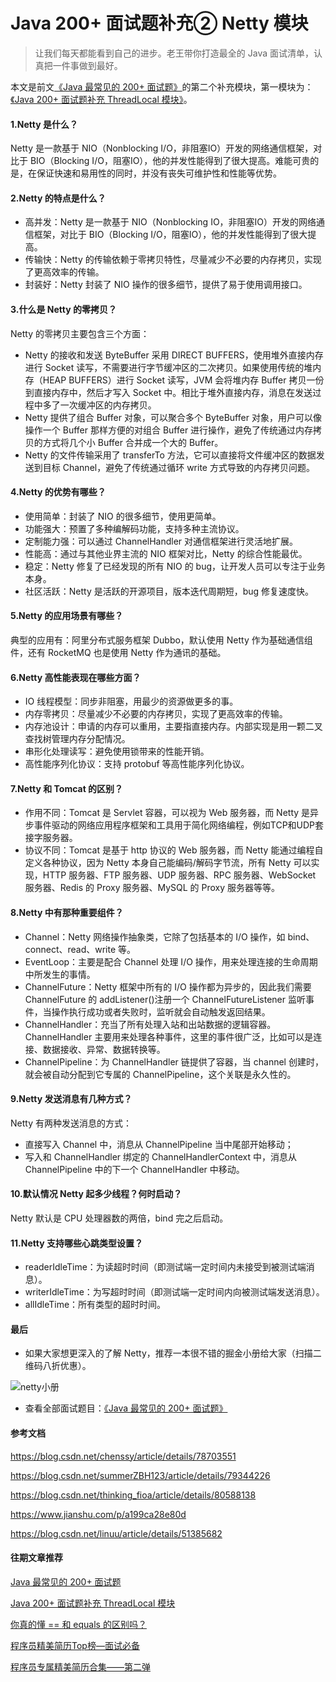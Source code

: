# Java 200+ 面试题补充② Netty 模块

> 让我们每天都能看到自己的进步。老王带你打造最全的 Java 面试清单，认真把一件事做到最好。

本文是前文[《Java 最常见的 200+ 面试题》](https://blog.csdn.net/sufu1065/article/details/88051083)的第二个补充模块，第一模块为：[《Java 200+ 面试题补充 ThreadLocal 模块》](https://juejin.im/post/5c805cb9f265da2d9e177f6d)。

#### 1.Netty 是什么？

Netty 是一款基于 NIO（Nonblocking I/O，非阻塞IO）开发的网络通信框架，对比于 BIO（Blocking I/O，阻塞IO），他的并发性能得到了很大提高。难能可贵的是，在保证快速和易用性的同时，并没有丧失可维护性和性能等优势。

#### 2.Netty 的特点是什么？

- 高并发：Netty 是一款基于 NIO（Nonblocking IO，非阻塞IO）开发的网络通信框架，对比于 BIO（Blocking I/O，阻塞IO），他的并发性能得到了很大提高。
- 传输快：Netty 的传输依赖于零拷贝特性，尽量减少不必要的内存拷贝，实现了更高效率的传输。
- 封装好：Netty 封装了 NIO 操作的很多细节，提供了易于使用调用接口。

#### 3.什么是 Netty 的零拷贝？

Netty 的零拷贝主要包含三个方面：

- Netty 的接收和发送 ByteBuffer 采用 DIRECT BUFFERS，使用堆外直接内存进行 Socket 读写，不需要进行字节缓冲区的二次拷贝。如果使用传统的堆内存（HEAP BUFFERS）进行 Socket 读写，JVM 会将堆内存 Buffer 拷贝一份到直接内存中，然后才写入 Socket 中。相比于堆外直接内存，消息在发送过程中多了一次缓冲区的内存拷贝。
- Netty 提供了组合 Buffer 对象，可以聚合多个 ByteBuffer 对象，用户可以像操作一个 Buffer 那样方便的对组合 Buffer 进行操作，避免了传统通过内存拷贝的方式将几个小 Buffer 合并成一个大的 Buffer。 
- Netty 的文件传输采用了 transferTo 方法，它可以直接将文件缓冲区的数据发送到目标 Channel，避免了传统通过循环 write 方式导致的内存拷贝问题。

#### 4.Netty 的优势有哪些？

-  使用简单：封装了 NIO 的很多细节，使用更简单。
-  功能强大：预置了多种编解码功能，支持多种主流协议。
-  定制能力强：可以通过 ChannelHandler 对通信框架进行灵活地扩展。
-  性能高：通过与其他业界主流的 NIO 框架对比，Netty 的综合性能最优。
-  稳定：Netty 修复了已经发现的所有 NIO 的 bug，让开发人员可以专注于业务本身。
-  社区活跃：Netty 是活跃的开源项目，版本迭代周期短，bug 修复速度快。

#### 5.Netty 的应用场景有哪些？

典型的应用有：阿里分布式服务框架 Dubbo，默认使用 Netty 作为基础通信组件，还有 RocketMQ 也是使用 Netty 作为通讯的基础。

#### 6.Netty 高性能表现在哪些方面？

- IO 线程模型：同步非阻塞，用最少的资源做更多的事。
- 内存零拷贝：尽量减少不必要的内存拷贝，实现了更高效率的传输。
- 内存池设计：申请的内存可以重用，主要指直接内存。内部实现是用一颗二叉查找树管理内存分配情况。
- 串形化处理读写：避免使用锁带来的性能开销。
- 高性能序列化协议：支持 protobuf 等高性能序列化协议。

#### 7.Netty 和 Tomcat 的区别？

- 作用不同：Tomcat 是 Servlet 容器，可以视为 Web 服务器，而 Netty 是异步事件驱动的网络应用程序框架和工具用于简化网络编程，例如TCP和UDP套接字服务器。
- 协议不同：Tomcat 是基于 http 协议的 Web 服务器，而 Netty 能通过编程自定义各种协议，因为 Netty 本身自己能编码/解码字节流，所有 Netty 可以实现，HTTP 服务器、FTP 服务器、UDP 服务器、RPC 服务器、WebSocket 服务器、Redis 的 Proxy 服务器、MySQL 的 Proxy 服务器等等。

#### 8.Netty 中有那种重要组件？

- Channel：Netty 网络操作抽象类，它除了包括基本的 I/O 操作，如 bind、connect、read、write 等。
- EventLoop：主要是配合 Channel 处理 I/O 操作，用来处理连接的生命周期中所发生的事情。
- ChannelFuture：Netty 框架中所有的 I/O 操作都为异步的，因此我们需要 ChannelFuture 的 addListener()注册一个 ChannelFutureListener 监听事件，当操作执行成功或者失败时，监听就会自动触发返回结果。
- ChannelHandler：充当了所有处理入站和出站数据的逻辑容器。ChannelHandler 主要用来处理各种事件，这里的事件很广泛，比如可以是连接、数据接收、异常、数据转换等。
- ChannelPipeline：为 ChannelHandler 链提供了容器，当 channel 创建时，就会被自动分配到它专属的 ChannelPipeline，这个关联是永久性的。

#### 9.Netty 发送消息有几种方式？

Netty 有两种发送消息的方式：

- 直接写入 Channel 中，消息从 ChannelPipeline 当中尾部开始移动；
- 写入和 ChannelHandler 绑定的 ChannelHandlerContext 中，消息从 ChannelPipeline 中的下一个 ChannelHandler 中移动。

#### 10.默认情况 Netty 起多少线程？何时启动？

Netty 默认是 CPU 处理器数的两倍，bind 完之后启动。

#### 11.Netty 支持哪些心跳类型设置？

- readerIdleTime：为读超时时间（即测试端一定时间内未接受到被测试端消息）。
- writerIdleTime：为写超时时间（即测试端一定时间内向被测试端发送消息）。
- allIdleTime：所有类型的超时时间。

#### 最后

- 如果大家想更深入的了解 Netty，推荐一本很不错的掘金小册给大家（扫描二维码八折优惠）。

![netty小册](http://icdn.apigo.cn/expand/smallbook-netty-small.png)

- 查看全部面试题目：[《Java 最常见的 200+ 面试题》](https://blog.csdn.net/sufu1065/article/details/88051083)

#### 参考文档

https://blog.csdn.net/chenssy/article/details/78703551

https://blog.csdn.net/summerZBH123/article/details/79344226

https://blog.csdn.net/thinking_fioa/article/details/80588138

https://www.jianshu.com/p/a199ca28e80d

https://blog.csdn.net/linuu/article/details/51385682

#### 往期文章推荐

[Java 最常见的 200+ 面试题](https://blog.csdn.net/sufu1065/article/details/88051083)

[Java 200+ 面试题补充 ThreadLocal 模块](https://juejin.im/post/5c805cb9f265da2d9e177f6d)

[你真的懂 == 和 equals 的区别吗？](https://juejin.im/post/5c7ddcd06fb9a04a06059bea)

[程序员精美简历Top榜—面试必备](https://juejin.im/post/5c650ac7e51d45783211fd5f)

[程序员专属精美简历合集——第二弹](https://juejin.im/post/5c7f227f51882562851b72df)


